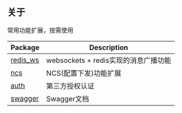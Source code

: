 ## 关于

常用功能扩展，按需使用

| Package               | Description                           |
| --------------------- | ------------------------------------- |
| [redis_ws](./redis_ws/README.md) | websockets + redis实现的消息广播功能 |
| [ncs](ncs/README.md) | NCS(配置下发)功能扩展 |
| [auth](./auth/README.md) | 第三方授权认证 |
| [swagger](./swagger/README.md) | Swagger文档 |

